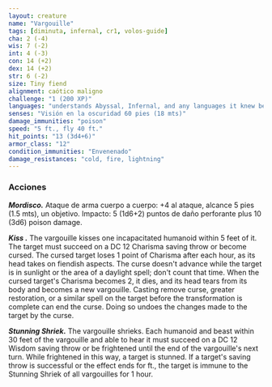 ```yaml
---
layout: creature
name: "Vargouille"
tags: [diminuta, infernal, cr1, volos-guide]
cha: 2 (-4)
wis: 7 (-2)
int: 4 (-3)
con: 14 (+2)
dex: 14 (+2)
str: 6 (-2)
size: Tiny fiend
alignment: caótico maligno
challenge: "1 (200 XP)"
languages: "understands Abyssal, Infernal, and any languages it knew before becoming a vargouille but can't speak"
senses: "Visión en la oscuridad 60 pies (18 mts)"
damage_immunities: "poison"
speed: "5 ft., fly 40 ft."
hit_points: "13 (3d4+6)"
armor_class: "12"
condition_immunities: "Envenenado"
damage_resistances: "cold, fire, lightning"
---
```


### Acciones

***Mordisco.*** Ataque de arma cuerpo a cuerpo: +4 al ataque, alcance 5 pies (1.5 mts), un objetivo. Impacto: 5 (1d6+2) puntos de daño perforante plus 10 (3d6) poison damage.

***Kiss .*** The vargouille kisses one incapacitated humanoid within 5 feet of it. The target must succeed on a DC 12 Charisma saving throw or become cursed. The cursed target loses 1 point of Charisma after each hour, as its head takes on fiendish aspects. The curse doesn't advance while the target is in sunlight or the area of a daylight spell; don't count that time. When the cursed target's Charisma becomes 2, it dies, and its head tears from its body and becomes a new vargouille. Casting remove curse, greater restoration, or a similar spell on the target before the transformation is complete can end the curse. Doing so undoes the changes made to the target by the curse.

***Stunning Shriek.*** The vargouille shrieks. Each humanoid and beast within 30 feet of the vargouille and able to hear it must succeed on a DC 12 Wisdom saving throw or be frightened until the end of the vargouille's next turn. While frightened in this way, a target is stunned. If a target's saving throw is successful or the effect ends for ft., the target is immune to the Stunning Shriek of all vargouilles for 1 hour.